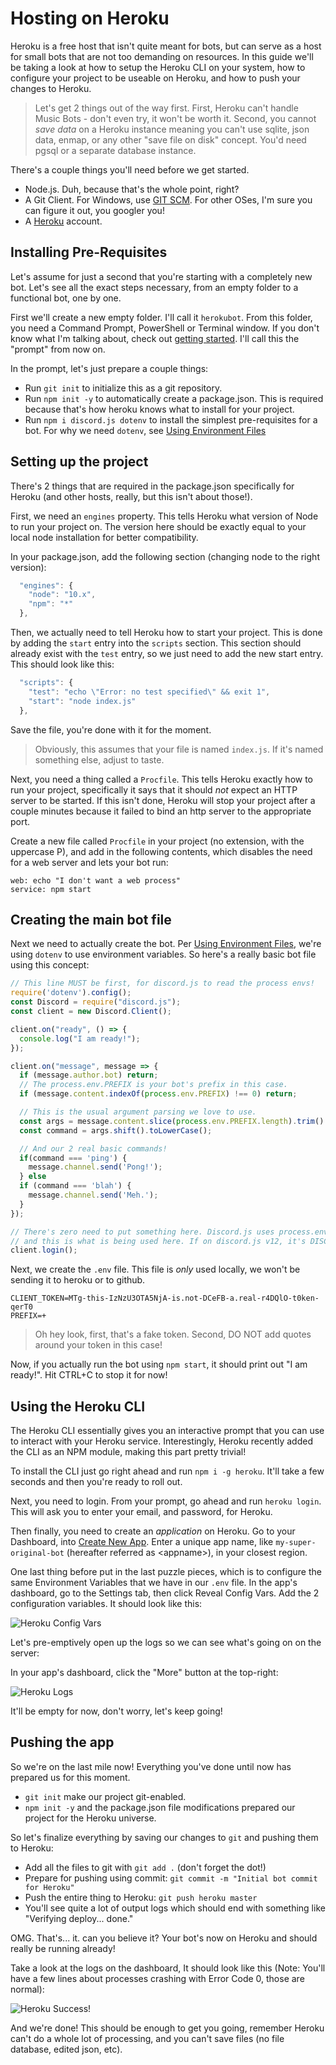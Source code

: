 # Hosting on Heroku

Heroku is a free host that isn't quite meant for bots, but can serve as a host for small bots that are not too demanding on resources. In this guide we'll be taking a look at how to setup the Heroku CLI on your system, how to configure your project to be useable on Heroku, and how to push your changes to Heroku.

> Let's get 2 things out of the way first. First, Heroku can't handle Music Bots - don't even try, it won't be worth it. Second, you cannot _save data_ on a Heroku instance meaning you can't use sqlite, json data, enmap, or any other "save file on disk" concept. You'd need pgsql or a separate database instance.

There's a couple things you'll need before we get started.

* Node.js. Duh, because that's the whole point, right? 
* A Git Client. For Windows, use [GIT SCM](https://git-scm.com/). For other OSes, I'm sure you can figure it out, you googler you!
* A [Heroku](https://heroku.com/) account. 

## Installing Pre-Requisites

Let's assume for just a second that you're starting with a completely new bot. Let's see all the exact steps necessary, from an empty folder to a functional bot, one by one.

First we'll create a new empty folder. I'll call it `herokubot`. From this folder, you need a Command Prompt, PowerShell or Terminal window. If you don't know what I'm talking about, check out [getting started](../getting-started/getting-started-long-version.md). I'll call this the "prompt" from now on.

In the prompt, let's just prepare a couple things:

* Run `git init` to initialize this as a git repository. 
* Run `npm init -y` to automatically create a package.json. This is required because that's how heroku knows what to install for your project.
* Run `npm i discord.js dotenv` to install the simplest pre-requisites for a bot. For why we need `dotenv`, see [Using Environment Files](env-files.md)

## Setting up the project

There's 2 things that are required in the package.json specifically for Heroku \(and other hosts, really, but this isn't about those!\).

First, we need an `engines` property. This tells Heroku what version of Node to run your project on. The version here should be exactly equal to your local node installation for better compatibility.

In your package.json, add the following section \(changing node to the right version\):

```javascript
  "engines": {
    "node": "10.x",
    "npm": "*"
  },
```

Then, we actually need to tell Heroku how to start your project. This is done by adding the `start` entry into the `scripts` section. This section should already exist with the `test` entry, so we just need to add the new start entry. This should look like this:

```javascript
  "scripts": {
    "test": "echo \"Error: no test specified\" && exit 1",
    "start": "node index.js"
  },
```

Save the file, you're done with it for the moment.

> Obviously, this assumes that your file is named `index.js`. If it's named something else, adjust to taste.

Next, you need a thing called a `Procfile`. This tells Heroku exactly how to run your project, specifically it says that it should _not_ expect an HTTP server to be started. If this isn't done, Heroku will stop your project after a couple minutes because it failed to bind an http server to the appropriate port.

Create a new file called `Procfile` in your project \(no extension, with the uppercase P\), and add in the following contents, which disables the need for a web server and lets your bot run:

```text
web: echo "I don't want a web process"
service: npm start
```

## Creating the main bot file

Next we need to actually create the bot. Per [Using Environment Files](https://github.com/AnIdiotsGuide/discordjs-bot-guide/tree/f386ebd2288dcc1f44537706bf463c5fd90b508e/other-guides/env-files.md), we're using `dotenv` to use environment variables. So here's a really basic bot file using this concept:

```javascript
// This line MUST be first, for discord.js to read the process envs!
require('dotenv').config(); 
const Discord = require("discord.js");
const client = new Discord.Client();

client.on("ready", () => {
  console.log("I am ready!");
});

client.on("message", message => {
  if (message.author.bot) return;
  // The process.env.PREFIX is your bot's prefix in this case.
  if (message.content.indexOf(process.env.PREFIX) !== 0) return;

  // This is the usual argument parsing we love to use.
  const args = message.content.slice(process.env.PREFIX.length).trim().split(/ +/g);
  const command = args.shift().toLowerCase();

  // And our 2 real basic commands!
  if(command === 'ping') {
    message.channel.send('Pong!');
  } else
  if (command === 'blah') {
    message.channel.send('Meh.');
  }
});

// There's zero need to put something here. Discord.js uses process.env.CLIENT_TOKEN if it's available,
// and this is what is being used here. If on discord.js v12, it's DISCORD_TOKEN
client.login();
```

Next, we create the `.env` file. This file is _only_ used locally, we won't be sending it to heroku or to github.

```text
CLIENT_TOKEN=MTg-this-IzNzU3OTA5NjA-is.not-DCeFB-a.real-r4DQlO-t0ken-qerT0
PREFIX=+
```

> Oh hey look, first, that's a fake token. Second, DO NOT add quotes around your token in this case!

Now, if you actually run the bot using `npm start`, it should print out "I am ready!". Hit CTRL+C to stop it for now!

## Using the Heroku CLI

The Heroku CLI essentially gives you an interactive prompt that you can use to interact with your Heroku service. Interestingly, Heroku recently added the CLI as an NPM module, making this part pretty trivial!

To install the CLI just go right ahead and run `npm i -g heroku`. It'll take a few seconds and then you're ready to roll out.

Next, you need to login. From your prompt, go ahead and run `heroku login`. This will ask you to enter your email, and password, for Heroku.

Then finally, you need to create an _application_ on Heroku. Go to your Dashboard, into [Create New App](https://dashboard.heroku.com/new-app). Enter a unique app name, like `my-super-original-bot` \(hereafter referred as &lt;appname&gt;\), in your closest region. 

One last thing before put in the last puzzle pieces, which is to configure the same Environment Variables that we have in our `.env` file. In the app's dashboard, go to the Settings tab, then click Reveal Config Vars. Add the 2 configuration variables. It should look like this:

![Heroku Config Vars](https://img.evie.codes/QNSpgc4)

Let's pre-emptively open up the logs so we can see what's going on on the server:

In your app's dashboard, click the "More" button at the top-right:

![Heroku Logs](https://img.evie.codes/hosTRYK)

It'll be empty for now, don't worry, let's keep going!

## Pushing the app

So we're on the last mile now! Everything you've done until now has prepared us for this moment.

* `git init` make our project git-enabled. 
* `npm init -y` and the package.json file modifications prepared our project for the Heroku universe.

So let's finalize everything by saving our changes to `git` and pushing them to Heroku:

* Add all the files to git with `git add .` \(don't forget the dot!\)
* Prepare for pushing using commit: `git commit -m "Initial bot commit for Heroku"`
* Push the entire thing to Heroku: `git push heroku master`
* You'll see quite a lot of output logs which should end with something like "Verifying deploy... done."

OMG. That's... it. can you believe it? Your bot's now on Heroku and should really be running already!

Take a look at the logs on the dashboard, It should look like this \(Note: You'll have a few lines about processes crashing with Error Code 0, those are normal\):

![Heroku Success!](https://img.evie.codes/1Y6bJxZ)

And we're done! This should be enough to get you going, remember Heroku can't do a whole lot of processing, and you can't save files \(no file database, edited json, etc\). 

